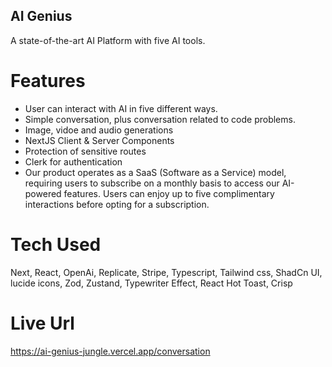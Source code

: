 ## AI Genius

A state-of-the-art AI Platform with five AI tools.

# Features

- User can interact with AI in five different ways.
- Simple conversation, plus conversation related to code problems.
- Image, vidoe and audio generations
- NextJS Client & Server Components
- Protection of sensitive routes
- Clerk for authentication
- Our product operates as a SaaS (Software as a Service) model, requiring users to subscribe on a monthly basis to access our AI-powered features. Users can enjoy up to five complimentary interactions before opting for a subscription.

# Tech Used

Next, React, OpenAi, Replicate, Stripe, Typescript, Tailwind css, ShadCn UI, lucide icons, Zod, Zustand, Typewriter Effect, React Hot Toast, Crisp

# Live Url

https://ai-genius-jungle.vercel.app/conversation
